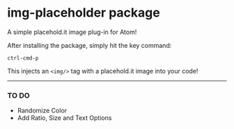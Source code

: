 # img-placeholder package

A simple placehold.it image plug-in for Atom!

After installing the package, simply hit the key command:

`ctrl-cmd-p`

This injects an `<img/>` tag with a placehold.it image into your code!

---

### TO DO

+ Randomize Color
+ Add Ratio, Size and Text Options

<!-- ![A screenshot of your spankin' package](https://f.cloud.github.com/assets/69169/2290250/c35d867a-a017-11e3-86be-cd7c5bf3ff9b.gif) -->
